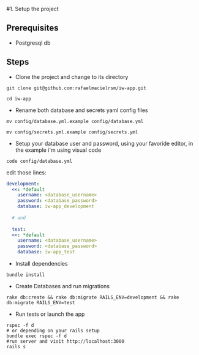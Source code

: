 #1.  Setup the project
## Prerequisites 
- Postgresql db

## Steps
- Clone the project and change to its directory

```shell
git clone git@github.com:rafaelmacielrsm/iw-app.git
```
```shell
cd iw-app
```

- Rename both database and secrets yaml config files

```shell
mv config/database.yml.example config/database.yml
```
```shell
mv config/secrets.yml.example config/secrets.yml
```

- Setup your database user and password, using your favoride editor, in the example i'm using visual code

```shell
code config/database.yml
```
edit those lines:

```yaml
development:
  <<: *default
    username: <database_username>
    password: <database_password>
    database: iw-app_development
  
  # and
  
  test:
  <<: *default
    username: <database_username>
    password: <database_password>
    database: iw-app_test
```

- Install dependencies

```shell
bundle install
```

- Create Databases and run migrations

```shell
rake db:create && rake db:migrate RAILS_ENV=development && rake db:migrate RAILS_ENV=test 
```

- Run tests or launch the app

```shell
rspec -f d
# or depending on your rails setup
bundle exec rspec -f d
#run server and visit http://localhost:3000
rails s
```



